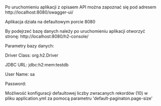 Po uruchomieniu aplikacji z opisaem API można zapoznać się pod adresem http://localhost:8080/swagger-ui/

Aplikacja działa na defaultowym porcie 8080

By podejrzeć bazę danych należy po uruchomieniu aplikacji otworzyć stronę: http://localhost:8080/h2-console/

Parametry bazy danych:

Driver Class: org.h2.Driver

JDBC URL: jdbc:h2:mem:testdb

User Name: sa

Password:

Możliwość konfiguracji defaultowej liczby zwracanych rekordów (10) w pliku application.yml za pomocą parametru 'default-paginaton.page-size'